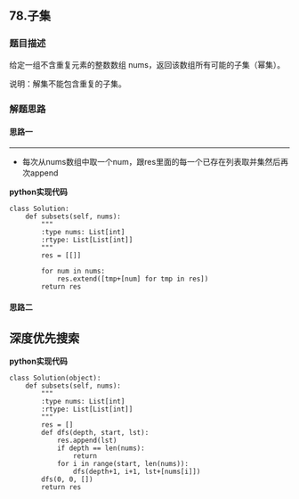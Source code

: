## 78.子集
### 题目描述
给定一组不含重复元素的整数数组 nums，返回该数组所有可能的子集（幂集）。

说明：解集不能包含重复的子集。
### 解题思路
#### 思路一
****
- 每次从nums数组中取一个num，跟res里面的每一个已存在列表取并集然后再次append

**python实现代码**
```
class Solution:
    def subsets(self, nums):
        """
        :type nums: List[int]
        :rtype: List[List[int]]
        """
        res = [[]]
        
        for num in nums:
            res.extend([tmp+[num] for tmp in res])
        return res

```

#### 思路二
**深度优先搜索**
- 
**python实现代码**
```
class Solution(object):
    def subsets(self, nums):
        """
        :type nums: List[int]
        :rtype: List[List[int]]
        """
        res = []
        def dfs(depth, start, lst):
            res.append(lst)
            if depth == len(nums):
                return
            for i in range(start, len(nums)):
                dfs(depth+1, i+1, lst+[nums[i]])
        dfs(0, 0, [])
        return res      

```